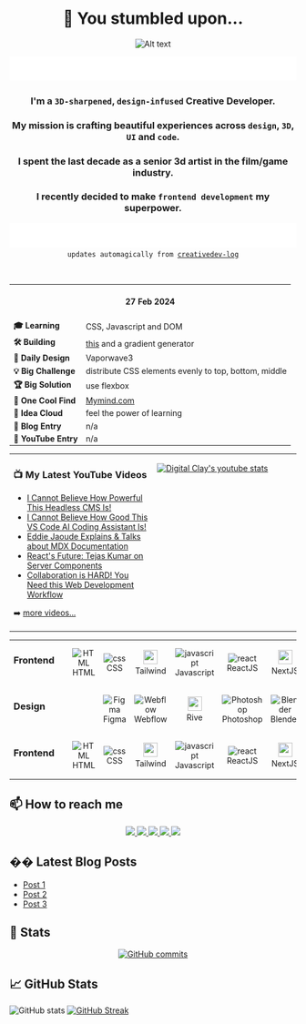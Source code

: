 <div align="center">
    <h1>👋 You stumbled upon...</h1>
</div>

<p align="center">
    <img src="media/loopingGittyMenu_RodolfoFanti.gif" alt="Alt text">
</p>

<div align="center">
<a href="#" onclick="return false;"><img src="media/who.svg" alt="Daily Log - Rodolfo Fanti" /></a>

### I'm a `3D-sharpened`, `design-infused` Creative Developer.

### My mission is crafting beautiful experiences across `design`, `3D`, `UI` and `code`.

### I spent the last decade as a senior 3d artist in the film/game industry.

### I recently decided to make `frontend development` my superpower.

</div>

<div align="center">
<a href="#" onclick="return false;"><img src="media/dailyLog.svg" alt="Daily Log - Rodolfo Fanti" /></a>
<code>updates automagically from <a href="https://github.com/rudeevelops/creativedev-log">creativedev-log</a></code>

<!-- START LOG -->

&nbsp;

<table>
    <tr>
        <td align="center" valign ="middle" colspan="2">
        <h4>27 Feb 2024</h4>
        </td>
    </tr>
    <tr>
        <td><strong>🎓 Learning</strong></td>
        <td>CSS, Javascript and DOM</td>
    </tr>
    <tr>
        <td><strong>🛠️ Building</strong></td>
        <td><a href="https://x.com/3DRudy/status/1757100457065857474?s=20">this</a> and a gradient generator</td>
    </tr>
    <tr>
        <td><strong>🎨 Daily Design</strong></td>
        <td>Vaporwave3</td>
    </tr>
    <tr>
        <td><strong>💡 Big Challenge</strong></td>
        <td>distribute CSS elements evenly to top, bottom, middle</td>
    </tr>
    <tr>
        <td><strong>🏆 Big Solution</strong></td>
        <td>use flexbox</td>
    </tr>
    <tr>
        <td><strong>🌟 One Cool Find</strong></td>
        <td><a href="https://access.mymind.com/onboard">Mymind.com</a></td>
    </tr>
    <tr>
        <td><strong>💭 Idea Cloud</strong></td>
        <td>feel the power of learning</td>
    </tr>
    <tr>
        <td><strong>📝 Blog Entry</strong></td>
        <td>n/a</td>
    </tr>
    <tr>
        <td><strong>🎥 YouTube Entry</strong></td>
        <td>n/a</td>
    </tr>
</table>
<!-- END LOG -->
<table>
<tr>
<td valign="top" width="50%">

### 📺 My Latest YouTube Videos

<!-- YOUTUBE:START -->

- [I Cannot Believe How Powerful This Headless CMS Is!](https://www.youtube.com/watch?v=43Eznupydng)
- [I Cannot Believe How Good This VS Code AI Coding Assistant Is!](https://www.youtube.com/watch?v=TALwI3J4asY)
- [Eddie Jaoude Explains &amp; Talks about MDX Documentation](https://www.youtube.com/watch?v=ZTX9-_MyaIw)
- [React&#39;s Future: Tejas Kumar on Server Components](https://www.youtube.com/watch?v=zn-nFWDxyiw)
- [Collaboration is HARD! You Need this Web Development Workflow](https://www.youtube.com/watch?v=DZV33RjeXW0)
<!-- YOUTUBE:END -->

➡️ [more videos...](https://youtube.com/codestackr)

</td>
<td valign="top" width="50%">

[![Digital Clay's youtube stats](https://youtube-stats-card.vercel.app/api?channelid=UC_JzGeCHnGFHLFWynzX4zhA&custom_title=Digital%20Clay's%20Youtube)](https://www.youtube.com/channel/UC_JzGeCHnGFHLFWynzX4zhA)

</td>

</table>
</div>

<div align="center">

<table>
  <tbody>
    <tr>
                <td align="left"><h3>Frontend&nbsp;&nbsp;&nbsp;&nbsp;</h3><br></td>
                <td align="center">
                    <img src="https://skillicons.dev/icons?i=html" width="25" height="25" alt="HTML" /><br>HTML
                </td>
                <td align="center">
                    <img src="https://skillicons.dev/icons?i=css" width="25" height="25" alt="css" /><br>CSS
                </td>
                <td align="center">
                    <img src="https://skillicons.dev/icons?i=tailwind" width="25" height="25"/><br>Tailwind
                </td>
                <td align="center">
                    <img src="https://techstack-generator.vercel.app/js-icon.svg" alt="javascript" width="25" height="25" /><br>Javascript
                </td>
                <td align="center">
                    <img src="https://techstack-generator.vercel.app/react-icon.svg" alt="react" width="25" height="25" /><br>ReactJS
                </td>
                <td align="center">
                    <img src="https://skillicons.dev/icons?i=nextjs" width="25" height="25"/><br>NextJS
                </td>
                <td align="center">
                    <img src="https://avatars.githubusercontent.com/u/2386673?v=4" width="25" height="25"/><br>GSAP
                </td>
                <td align="center">
                    <img src="https://skillicons.dev/icons?i=threejs" width="25" height="25"/><br>ThreeJS
                </td>
            </tr>
	  <tr>
      <tr>
                <td align="left"><h3>Design&nbsp;&nbsp;&nbsp;&nbsp;</h3><br></td>
                <td></td>
                <td align="center">
                    <img src="https://skillicons.dev/icons?i=figma" width="25" height="25" alt="Figma" /><br>Figma
                </td>
                <td align="center">
                    <img src="https://skillicons.dev/icons?i=webflow" width="25" height="25" alt="Webflow" /><br>Webflow
                </td>
                <td align="center">
                    <img src="https://avatars.githubusercontent.com/u/58453772?s=200&v=4" width="25" height="25"/><br>Rive
                </td>
                <td align="center">
                    <img src="https://placeholder.com/25" alt="Photoshop" width="25" height="25" /><br>Photoshop
                </td>
                <td align="center">
                    <img src="https://placeholder.com/25" alt="Blender" width="25" height="25" /><br>Blender
                </td>
                <td align="center">
                    <img src="https://placeholder.com/25" alt="ZBrush" width="25" height="25" /><br>ZBrush
                </td>
            </tr>
	  <tr>
   <tr>
                <td align="left"><h3>Frontend&nbsp;&nbsp;&nbsp;&nbsp;</h3><br></td>
                <td align="center">
                    <img src="https://skillicons.dev/icons?i=html" width="25" height="25" alt="HTML" /><br>HTML
                </td>
                <td align="center">
                    <img src="https://skillicons.dev/icons?i=css" width="25" height="25" alt="css" /><br>CSS
                </td>
                <td align="center">
                    <img src="https://skillicons.dev/icons?i=tailwind" width="25" height="25"/><br>Tailwind
                </td>
                <td align="center">
                    <img src="https://techstack-generator.vercel.app/js-icon.svg" alt="javascript" width="25" height="25" /><br>Javascript
                </td>
                <td align="center">
                    <img src="https://techstack-generator.vercel.app/react-icon.svg" alt="react" width="25" height="25" /><br>ReactJS
                </td>
                <td align="center">
                    <img src="https://skillicons.dev/icons?i=nextjs" width="25" height="25"/><br>NextJS
                </td>
                <td align="center">
                    <img src="https://avatars.githubusercontent.com/u/2386673?v=4" width="25" height="25"/><br>GSAP
                </td>
                <td align="center">
                    <img src="https://skillicons.dev/icons?i=threejs" width="25" height="25"/><br>ThreeJS
                </td>
            </tr>
	  <tr>
  </tbody>
</table>

</div>

## 📫 How to reach me

<p align="center">
    <a href="https://www.linkedin.com/in/rodolfofanti/">
        <img src="https://img.shields.io/badge/LinkedIn-0A66C2.svg?style=for-the-badge&logo=LinkedIn&logoColor=white" height="28">
    </a>
    <a href="https://dribbble.com/digitalclay">
        <img src="https://img.shields.io/badge/Dribbble-EA4C89.svg?style=for-the-badge&logo=Dribbble&logoColor=white" height="28">
    </a>
    <a href="https://twitter.com/3DRudy">
        <img src="https://img.shields.io/badge/@3DRudy-000000.svg?style=for-the-badge&logo=Twitter&logoColor=white" height="28">
    </a>
    <a href="https://www.youtube.com/digitalclay">
        <img src="https://img.shields.io/badge/@DigitalClay-FF0000.svg?style=for-the-badge&logo=YouTube&logoColor=white" height="28">
    </a>
    <a href="https://bento.me/3drudy">
        <img src=https://img.shields.io/badge/Bento-768CFF.svg?style=for-the-badge&logo=Bento&logoColor=white height="28">
    </a>
</p>

## �� Latest Blog Posts

- [Post 1](#)
- [Post 2](#)
- [Post 3](#)

## 🎉 Stats

<p align="center">
    <a href="https://github.com/RuDeeVelops/creativedev-log/commits/main">
        <img src="https://img.shields.io/github/commit-activity/m/RuDeeVelops/creativedev-log.svg" alt="GitHub commits">
    </a>
</p>

## 📈 GitHub Stats

![GitHub stats](https://github-readme-stats.vercel.app/api?username=RuDeeVelops&show_icons=true&theme=tokyonight&hide_rank=true)
[![GitHub Streak](https://streak-stats.demolab.com/?user=rudeevelops)](https://git.io/streak-stats)
